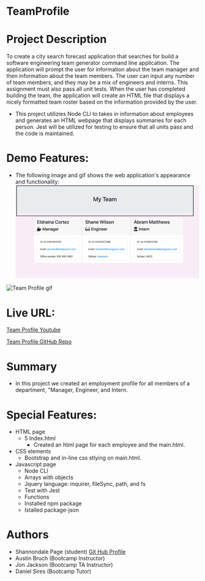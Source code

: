 # TeamProfile

# Project Description
To create a city search forecast application that searches for build a software engineering team generator command line application. The application will prompt the user for information about the team manager and then information about the team members. The user can input any number of team members, and they may be a mix of engineers and interns. This assignment must also pass all unit tests. When the user has completed building the team, the application will create an HTML file that displays a nicely formatted team roster based on the information provided by the user.

* This project utilizies Node CLI to takes in information about employees and generates an HTML webpage that displays summaries for each person. Jest will be utilized for testing to ensure that all units pass and the code is maintained.  

# Demo Features:
* The following image and gif shows the web application's appearance and functionality:
![TeamProfile](./Assets/liveview.png)

![Team Profile gif](ForecastDashboard.gif)

# Live URL:
<a href="https://sjohn214.github.io/ForecastDashboard/">Team Profile Youtube</a>

<a href="https://github.com/sjohn214/TeamProfile.git">Team Profile GitHub Repo</a>

# Summary
* In this project we created an employment profile for all members of a department, "Manager, Engineer, and Intern. 

# Special Features:
* HTML page
  * 5 Index.html
    * Created an html page for each employee and the main.html.
* CSS elements 
  * Bootstrap and in-line css stlying on main.html.
* Javascript page
  * Node CLI
  * Arrays with objects
  * Jquery language: inquirer, fileSync, path, and fs 
  * Test with Jest
  * Functions
  * Installed npm package
  * Istalled package-json


# Authors
* Shannondale Page (student) <a href="https://github.com/sjohn214">Git Hub Profile</a>
* Austin Bruch (Bootcamp Instructor)
* Jon Jackson (Bootcamp TA Instructor)
* Daniel Sires (Bootcamp Tutor)
